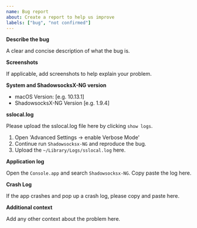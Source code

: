 ```yaml
---
name: Bug report
about: Create a report to help us improve
labels: ["bug", "not confirmed"]
---
```


<!-- Feel free to remove what you don't want -->

**Describe the bug**

A clear and concise description of what the bug is.

**Screenshots**

If applicable, add screenshots to help explain your problem.

**System and ShadowsocksX-NG version**

 - macOS Version: [e.g. 10.13.1]
 - ShadowsocksX-NG Version [e.g. 1.9.4]

**sslocal.log**

Please upload the sslocal.log file here by clicking `show logs`.
1) Open 'Advanced Settings -> enable Verbose Mode'
2) Continue run `Shadowsocksx-NG` and reproduce the bug.
3) Upload the `~/Library/Logs/sslocal.log` here.

**Application log**

Open the `Console.app` and search `Shadowsocksx-NG`.
Copy paste the log here.

**Crash Log**

If the app crashes and pop up a crash log, please copy and paste here.

**Additional context**

Add any other context about the problem here.
